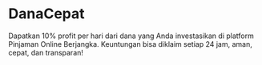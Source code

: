 # DanaCepat
Dapatkan 10% profit per hari dari dana yang Anda investasikan di platform Pinjaman Online Berjangka. Keuntungan bisa diklaim setiap 24 jam, aman, cepat, dan transparan!
